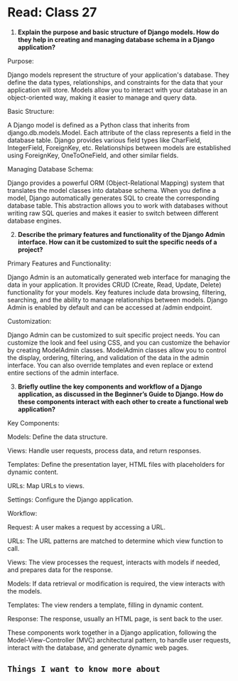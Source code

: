 # Read: Class 27

1. **Explain the purpose and basic structure of Django models. How do they help in creating and managing database schema in a Django application?**

Purpose:

Django models represent the structure of your application's database. They define the data types, relationships, and constraints for the data that your application will store. Models allow you to interact with your database in an object-oriented way, making it easier to manage and query data.

Basic Structure:

A Django model is defined as a Python class that inherits from django.db.models.Model. Each attribute of the class represents a field in the database table. Django provides various field types like CharField, IntegerField, ForeignKey, etc. Relationships between models are established using ForeignKey, OneToOneField, and other similar fields.

Managing Database Schema:

Django provides a powerful ORM (Object-Relational Mapping) system that translates the model classes into database schema. When you define a model, Django automatically generates SQL to create the corresponding database table. This abstraction allows you to work with databases without writing raw SQL queries and makes it easier to switch between different database engines.

2. **Describe the primary features and functionality of the Django Admin interface. How can it be customized to suit the specific needs of a project?**

Primary Features and Functionality:

Django Admin is an automatically generated web interface for managing the data in your application. It provides CRUD (Create, Read, Update, Delete) functionality for your models. Key features include data browsing, filtering, searching, and the ability to manage relationships between models. Django Admin is enabled by default and can be accessed at /admin endpoint.

Customization:

Django Admin can be customized to suit specific project needs. You can customize the look and feel using CSS, and you can customize the behavior by creating ModelAdmin classes. ModelAdmin classes allow you to control the display, ordering, filtering, and validation of the data in the admin interface. You can also override templates and even replace or extend entire sections of the admin interface.

3. **Briefly outline the key components and workflow of a Django application, as discussed in the Beginner’s Guide to Django. How do these components interact with each other to create a functional web application?**

Key Components:

Models: Define the data structure.

Views: Handle user requests, process data, and return responses.

Templates: Define the presentation layer, HTML files with placeholders for dynamic content.

URLs: Map URLs to views.

Settings: Configure the Django application.

Workflow:

Request: A user makes a request by accessing a URL.

URLs: The URL patterns are matched to determine which view function to call.

Views: The view processes the request, interacts with models if needed, and prepares data for the response.

Models: If data retrieval or modification is required, the view interacts with the models.

Templates: The view renders a template, filling in dynamic content.

Response: The response, usually an HTML page, is sent back to the user.

These components work together in a Django application, following the Model-View-Controller (MVC) architectural pattern, to handle user requests, interact with the database, and generate dynamic web pages.

## `Things I want to know more about`

